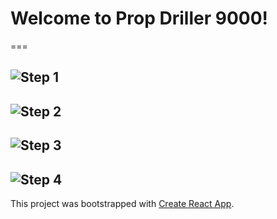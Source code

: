 # Welcome to Prop Driller 9000!
===

![Step 1](assets/Step_1.png)
---

![Step 2](assets/Step_2.png)
---

![Step 3](assets/Step_3_gif.gif)
---

![Step 4](assets/Step_4_gif.png)
---

This project was bootstrapped with [Create React App](https://github.com/facebook/create-react-app).
